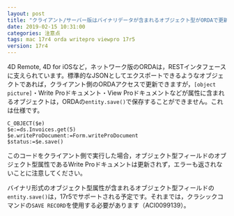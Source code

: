 ```yaml
---
layout: post
title: "クライアント/サーバー版はバイナリデータが含まれるオブジェクト型がORDAで更新できない"
date: 2019-02-15 10:31:00
categories: 注意点 
tags: mac 17r4 orda writepro viewpro 17r5
version: 17r4
---
```


4D Remote, 4D for iOSなど，ネットワーク版のORDAは，RESTインタフェースに支えられています。標準的なJSONとしてエクスポートできるようなオブジェクトであれば，クライアント側のORDAアクセスで更新できますが，``[object picture]``・Write Proドキュメント・View Proドキュメントなどが属性に含まれるオブジェクトは，ORDAの``entity.save()``で保存することができません。これは仕様です。

```
C_OBJECT($e)
$e:=ds.Invoices.get(5)
$e.writeProDocument:=Form.writeProDocument
$status:=$e.save()
```

このコードをクライアント側で実行した場合，オブジェクト型フィールドのオブジェクト型属性であるWrite Proドキュメントは更新されず，エラーも返されないことに注意してください。

バイナリ形式のオブジェクト型属性が含まれるオブジェクト型フィールドの``entity.save()``は，17r5でサポートされる予定です。それまでは，クラシックコマンドの``SAVE RECORD``を使用する必要があります（ACI0099139）。
